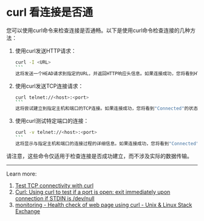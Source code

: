 
# curl 看连接是否通

您可以使用curl命令来检查连接是否通畅。以下是使用curl命令检查连接的几种方法：

1. 使用curl发送HTTP请求：

   ````bash
   curl -I <URL>
   ```
   这将发送一个HEAD请求到指定的URL，并返回HTTP响应头信息。如果连接成功，您将看到HTTP响应的状态码和其他相关信息。

2. 使用curl发送TCP连接请求：

   ````bash
   curl telnet://<host>:<port>
   ```
   这将尝试建立到指定主机和端口的TCP连接。如果连接成功，您将看到"Connected"的状态。

3. 使用curl测试特定端口的连接：

   ````bash
   curl -v telnet://<host>:<port>
   ```
   这将显示与指定主机和端口的连接过程的详细信息。如果连接成功，您将看到"Connected"的状态。

请注意，这些命令仅适用于检查连接是否成功建立，而不涉及实际的数据传输。

---
Learn more:

1. [Test TCP connectivity with curl](https://www.unixtutorial.org/test-tcp-connectivity-with-curl/)
2. [Curl: Using curl to test if a port is open: exit immediately upon connection if STDIN is /dev/null](https://curl.se/mail/archive-2022-04/0027.html)
3. [monitoring - Health check of web page using curl - Unix & Linux Stack Exchange](https://unix.stackexchange.com/questions/84814/health-check-of-web-page-using-curl)
